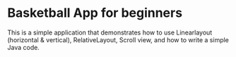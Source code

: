 # Basketball App for beginners
This is a simple application that demonstrates how to use Linearlayout (horizontal &amp; vertical), 
RelativeLayout, Scroll view, and how to write a simple Java code.

